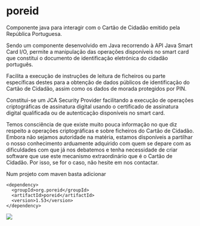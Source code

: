 # poreid
Componente java para interagir com o Cartão de Cidadão emitido pela República Portuguesa.

Sendo um componente desenvolvido em Java recorrendo à API Java Smart Card I/O, permite a manipulação das operações disponíveis no smart card que constitui o documento de identificação eletrónica do cidadão português. 

Facilita a execução de instruções de leitura de ficheiros ou parte específicas destes para a obtenção de dados públicos de identificação do Cartão de Cidadão, assim como os dados de morada protegidos por PIN. 

Constitui-se um JCA Security Provider facilitando a execução de operações criptográficas de assinatura digital usando o certificado de assinatura digital qualificada ou de autenticação disponíveis no smart card.

Temos consciência de que existe muito pouca informação no que diz respeito a operações criptográficas e sobre ficheiros do Cartão de Cidadão. Embora não sejamos autoridade na matéria, estamos disponíveis a partilhar o nosso conhecimento arduamente adquirido com quem se depare com as dificuldades com que já nos debatemos e tenha necessidade de criar software que use este mecanismo extraordinário que é o Cartão de Cidadão. Por isso, se for o caso, não hesite em nos contactar. 

Num projeto com maven basta adicionar
```
<dependency>
  <groupId>org.poreid</groupId>
  <artifactId>poreid</artifactId>
  <version>1.53</version>
</dependency>
```

[![](https://scan.coverity.com/projects/3946/badge.svg)](https://scan.coverity.com/projects/3946)
